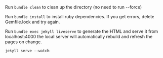 Run `bundle clean` to clean up the directory (no need to run --force)

Run `bundle install` to install ruby dependencies. If you get errors, delete Gemfile.lock and try again.

Run `bundle exec jekyll liveserve` to generate the HTML and serve it from localhost:4000 the local server will automatically rebuild and refresh the pages on change.

`jekyll serve --watch`